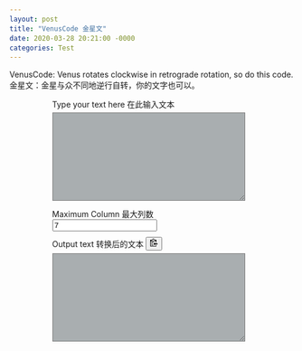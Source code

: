 ```yaml
---
layout: post
title: "VenusCode 金星文"
date: 2020-03-28 20:21:00 -0000
categories: Test
---
```


VenusCode: Venus rotates clockwise in retrograde rotation, so do this code.
金星文：金星与众不同地逆行自转，你的文字也可以。

<div class="topLayer">
	<div class="inputText">
		<label for="textarea_in">Type your text here 在此输入文本</label>
		<textarea id="textarea_in"></textarea>
	</div>
	<div class="control">
		<label for="maxColumn_in">Maximum Column 最大列数</label>
		<input id='maxColumn_in' type='number' value='7'>
	</div>
	<div class="ouputText">
		<label for="textarea_out">Output text 转换后的文本</label>
		<button class="btn" data-clipboard-target="#textarea_out">
			<img src="./images/clippy.svg" alt="Copy 复制" style="width: 13px;">
		</button>
		<textarea id="textarea_out" readOnly onmouseover="this.select()"></textarea>
	</div>
</div>
<style type="text/css">
div.topLayer{
	margin-left: 15%;
	width: 70%;
	height: 90%;
}
div.ouputText{
	margin-top: 10px;
}
textarea {
	margin-top: 5px;
	margin-bottom: 10px;
	width: 95%;
	height: 150px;
	background-color: #26323863;
	color: inherit;
}
textarea:focus{
    border-color: #b3e5fc;
    outline: 0;
    -webkit-box-shadow: inset 0 1px 1px rgba(0,0,0,.075),0 0 8px rgba(102,175,233,.6);
    box-shadow: inset 0 1px 1px rgba(0,0,0,.075),0 0 8px rgba(102,175,233,.6)
}

/*tooltip from https://primer.style/ */
.tooltipped {
    position: relative
}
.tooltipped:after {
    position: absolute;
    z-index: 1000000;
    display: none;
    padding: 5px 8px;
    font: normal normal 11px/1.5 Helvetica,arial,nimbussansl,liberationsans,freesans,clean,sans-serif,"Segoe UI Emoji","Segoe UI Symbol";
    color: #fff;
    text-align: center;
    text-decoration: none;
    text-shadow: none;
    text-transform: none;
    letter-spacing: normal;
    word-wrap: break-word;
    white-space: pre;
    pointer-events: none;
    content: attr(aria-label);
    background: rgba(0,0,0,.8);
    border-radius: 3px;
    -webkit-font-smoothing: subpixel-antialiased
}
.tooltipped:before {
    position: absolute;
    z-index: 1000001;
    display: none;
    width: 0;
    height: 0;
    color: rgba(0,0,0,.8);
    pointer-events: none;
    content: "";
    border: 5px solid transparent
}
.tooltipped:hover:before,.tooltipped:hover:after,.tooltipped:active:before,.tooltipped:active:after,.tooltipped:focus:before,.tooltipped:focus:after {
    display: inline-block;
    text-decoration: none
}
.tooltipped-s:after,.tooltipped-se:after,.tooltipped-sw:after {
    top: 100%;
    right: 50%;
    margin-top: 5px
}
.tooltipped-s:before,.tooltipped-se:before,.tooltipped-sw:before {
    top: auto;
    right: 50%;
    bottom: -5px;
    margin-right: -5px;
    border-bottom-color: rgba(0,0,0,.8)
}
.tooltipped-s:after,.tooltipped-n:after {
    -webkit-transform: translateX(50%);
    -ms-transform: translateX(50%);
    transform: translateX(50%)
}
.tooltipped-multiline.tooltipped-s:after,.tooltipped-multiline.tooltipped-n:after {
    right: auto;
    left: 50%;
    -webkit-transform: translateX(-50%);
    -ms-transform: translateX(-50%);
    transform: translateX(-50%)
}
.fullscreen-overlay-enabled.dark-theme .tooltipped:after {
    color: #000;
    background: rgba(255,255,255,.8)
}
.fullscreen-overlay-enabled.dark-theme .tooltipped .tooltipped-s:before,.fullscreen-overlay-enabled.dark-theme .tooltipped .tooltipped-se:before,.fullscreen-overlay-enabled.dark-theme .tooltipped .tooltipped-sw:before {
    border-bottom-color: rgba(255,255,255,.8)
}
</style>
<script src="./js/clipboard.min.js"></script>
<script type="text/javascript">

document.getElementById("textarea_in").addEventListener("input", encode);
document.getElementById("maxColumn_in").addEventListener("input", encode);

//clipboard From clipboard.js
var clipboardSnippets = new ClipboardJS('.btn',{
    target: function(trigger) {
        return trigger.nextElementSibling;
    }
});
clipboardSnippets.on('success', function(e) {
    showTooltip(e.trigger, 'Copied!');
});
clipboardSnippets.on('error', function(e) {
    showTooltip(e.trigger, fallbackMessage(e.action));
});

//Tooltips:
var btns = document.querySelectorAll('.btn');
for (var i = 0; i < btns.length; i++) {
    btns[i].addEventListener('mouseleave', clearTooltip);
    btns[i].addEventListener('blur', clearTooltip);
}
function clearTooltip(e) {
    e.currentTarget.setAttribute('class', 'btn');
    e.currentTarget.removeAttribute('aria-label');
}
function showTooltip(elem, msg) {
    elem.setAttribute('class', 'btn tooltipped tooltipped-s');
    elem.setAttribute('aria-label', msg);
}
function fallbackMessage(action) {
    var actionMsg = '';
    var actionKey = (action === 'cut' ? 'X' : 'C');
    if (/iPhone|iPad/i.test(navigator.userAgent)) {
        actionMsg = 'No support :(';
    } else if (/Mac/i.test(navigator.userAgent)) {
        actionMsg = 'Press ⌘-' + actionKey + ' to ' + action;
    } else {
        actionMsg = 'Press Ctrl-' + actionKey + ' to ' + action;
    }
    return actionMsg;
}
//End Tooltips

function encode(){
	var maxColumn=7;
	maxColumn=document.getElementById("maxColumn_in").value;
	var inputString=document.getElementById("textarea_in").value;
	document.getElementById("textarea_out").value=venusCode(inputString,maxColumn);
}

function venusCode(inputString,maxColumn){
	var outputString="";
		if (inputString.length<=maxColumn) {
			//if maxColumn is too large for input string, cut it in half.
			maxColumn=inputString.length/2;
		}
		if (maxColumn<=0) {maxColumn=1;};
		var rawCount=Math.ceil(inputString.length/maxColumn);

		for (i=0;i<rawCount;i++) {
			for (j=0; j<maxColumn; j++) {
				charIndex=i+j*rawCount;
				if (charIndex<inputString.length) {
					theChar=inputString.charAt(charIndex);
					outputString+=theChar;
					if(theChar.charCodeAt(0) < 127){outputString+=" ";} //additional space for half-full
					outputString+=" ";
				}
			}
			outputString+="\n"; //End of this line.
		}

		return outputString;
}
</script>